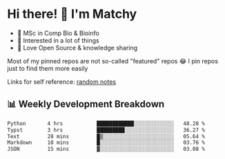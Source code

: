 # Hi there! 👋 I'm Matchy

- 🧬 MSc in Comp Bio & Bioinfo
- 🎈 Interested in a lot of things
- 💜 Love Open Source & knowledge sharing

Most of my pinned repos are not so-called "featured" repos 😂 I pin repos just to find them more easily

Links for self reference: [random notes](https://matchy233.github.io/random-notes)

## 📊 Weekly Development Breakdown

<!--START_SECTION:waka-->

```txt
Python       4 hrs           ████████████░░░░░░░░░░░░░   48.28 %
Typst        3 hrs           █████████░░░░░░░░░░░░░░░░   36.27 %
Text         28 mins         █▒░░░░░░░░░░░░░░░░░░░░░░░   05.64 %
Markdown     18 mins         █░░░░░░░░░░░░░░░░░░░░░░░░   03.76 %
JSON         15 mins         ▓░░░░░░░░░░░░░░░░░░░░░░░░   03.08 %
```

<!--END_SECTION:waka-->
